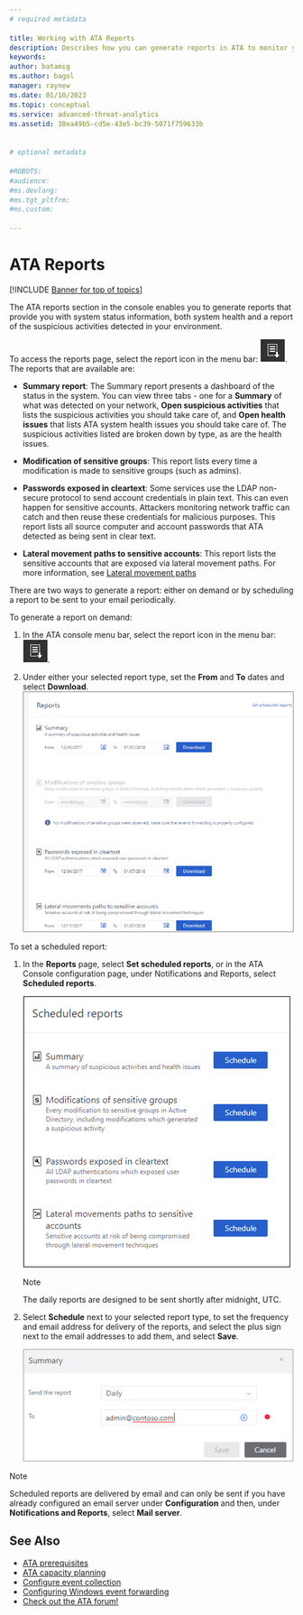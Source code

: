 ```yaml
---
# required metadata

title: Working with ATA Reports
description: Describes how you can generate reports in ATA to monitor your network.
keywords:
author: batamig
ms.author: bagol
manager: raynew
ms.date: 01/10/2023
ms.topic: conceptual
ms.service: advanced-threat-analytics
ms.assetid: 38ea49b5-cd5e-43e5-bc39-5071f759633b


# optional metadata

#ROBOTS:
#audience:
#ms.devlang:
#ms.tgt_pltfrm:
#ms.custom:

---
```


# ATA Reports

[!INCLUDE [Banner for top of topics](includes/banner.md)]

The ATA reports section in the console enables you to generate reports that provide you with system status information, both system health and a report of the suspicious activities detected in your environment.

To access the reports page, select the report icon in the menu bar: ![report icon.](media/ata-report-icon.png).
The reports that are available are:

- **Summary report**: The Summary report presents a dashboard of the status in the system. You can view three tabs - one for a **Summary** of what was detected on your network, **Open suspicious activities** that lists the suspicious activities you should take care of, and **Open health issues** that lists ATA system health issues you should take care of. The suspicious activities listed are broken down by type, as are the health issues.

- **Modification of sensitive groups**: This report lists every time a modification is made to sensitive groups (such as admins).

- **Passwords exposed in cleartext**: Some services use the LDAP non-secure protocol to send account credentials in plain text. This can even happen for sensitive accounts. Attackers monitoring network traffic can catch and then reuse these credentials for malicious purposes. This report lists all source computer and account passwords that ATA detected as being sent in clear text.

- **Lateral movement paths to sensitive accounts**: This report lists the sensitive accounts that are exposed via lateral movement paths. For more information, see [Lateral movement paths](use-case-lateral-movement-path.md)

There are two ways to generate a report: either on demand or by scheduling a report to be sent to your email periodically.

To generate a report on demand:

1. In the ATA console menu bar, select the report icon in the menu bar: ![report icon.](media/ata-report-icon.png).

1. Under either your selected report type, set the **From** and **To** dates and select **Download**.
 ![Screenshot showing report date range selection.](media/reports.png)

To set a scheduled report:

1. In the **Reports** page, select **Set scheduled reports**, or in the ATA Console configuration page, under Notifications and Reports, select **Scheduled reports**.

    ![Schedule reports.](media/ata-sched-reports.png)

   > [!NOTE]
   > The daily reports are designed to be sent shortly after midnight, UTC.

1. Select **Schedule** next to your selected report type, to set the frequency and email address for delivery of the reports, and select the plus sign next to the email addresses to add them, and select **Save**.

    ![Schedule report frequency and email.](media/sched-report1.png)

> [!NOTE]
> Scheduled reports are delivered by email and can only be sent if you have already configured an email server under **Configuration** and then, under **Notifications and Reports**, select **Mail server**.

## See Also

- [ATA prerequisites](ata-prerequisites.md)
- [ATA capacity planning](ata-capacity-planning.md)
- [Configure event collection](configure-event-collection.md)
- [Configuring Windows event forwarding](configure-event-collection.md)
- [Check out the ATA forum!](https://social.technet.microsoft.com/Forums/security/home?forum=mata)
